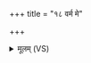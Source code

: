 +++
title = "१८ वर्म मे"

+++
<details><summary>मूलम् (VS)</summary>

वर्म॑ मे॒ द्यावा॑पृथि॒वी वर्माह॒र्वर्म॒ सूर्यः॑। वर्म॑ म॒ इन्द्र॑श्चा॒ग्निश्च॒ वर्म॑ धा॒ता द॑धातु मे ॥
</details>